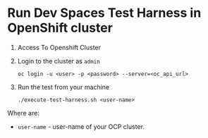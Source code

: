 # Run Dev Spaces Test Harness in OpenShift cluster
1. Access To Openshift Cluster
 

2. Login to the cluster as `admin`

   ```
   oc login -u <user> -p <password> --server=<oc_api_url>
   ```

3. Run the test from your machine

   ```
   ./execute-test-harness.sh <user-name>
   ```

Where are:
 - `user-name` - user-name of your OCP cluster.
